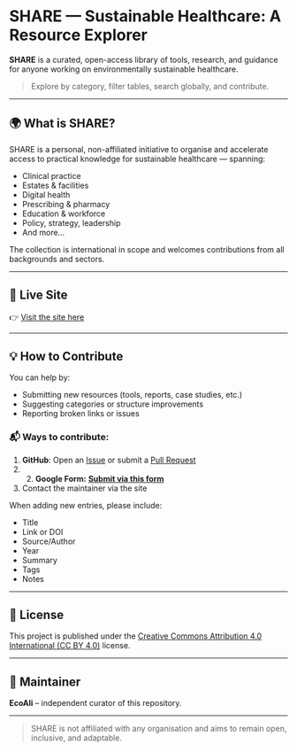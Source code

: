 # SHARE — Sustainable Healthcare: A Resource Explorer

**SHARE** is a curated, open-access library of tools, research, and guidance for anyone working on environmentally sustainable healthcare.

> Explore by category, filter tables, search globally, and contribute.

---

## 🌍 What is SHARE?

SHARE is a personal, non-affiliated initiative to organise and accelerate access to practical knowledge for sustainable healthcare — spanning:

- Clinical practice
- Estates & facilities
- Digital health
- Prescribing & pharmacy
- Education & workforce
- Policy, strategy, leadership
- And more…

The collection is international in scope and welcomes contributions from all backgrounds and sectors.

---

## 🚀 Live Site

👉 [Visit the site here](https://ecoali.github.io/Sustainable-Healthcare-A-Resource-Explorer-SHARE-/)

---

## 💡 How to Contribute

You can help by:

- Submitting new resources (tools, reports, case studies, etc.)
- Suggesting categories or structure improvements
- Reporting broken links or issues

### 📬 Ways to contribute:

1. **GitHub**: Open an [Issue](https://github.com/EcoAli/Sustainable-Healthcare-A-Resource-Explorer-SHARE-/issues) or submit a [Pull Request](https://github.com/EcoAli/Sustainable-Healthcare-A-Resource-Explorer-SHARE-/pulls)
2. 2. **Google Form:** **[Submit via this form](https://forms.gle/ywM63u5vodotiLgD8)**
3. Contact the maintainer via the site

When adding new entries, please include:

- Title
- Link or DOI
- Source/Author
- Year
- Summary
- Tags
- Notes

---

## 📄 License

This project is published under the [Creative Commons Attribution 4.0 International (CC BY 4.0)](https://creativecommons.org/licenses/by/4.0/) license.

---

## 👤 Maintainer

**EcoAli** – independent curator of this repository.

---

> SHARE is not affiliated with any organisation and aims to remain open, inclusive, and adaptable.
